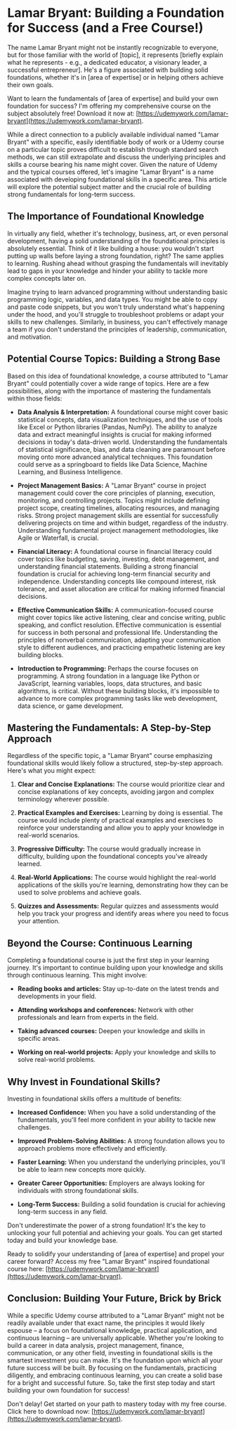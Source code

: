 # Lamar Bryant: Building a Foundation for Success (and a Free Course!)

The name Lamar Bryant might not be instantly recognizable to everyone, but for those familiar with the world of [topic], it represents [briefly explain what he represents - e.g., a dedicated educator, a visionary leader, a successful entrepreneur]. He's a figure associated with building solid foundations, whether it's in [area of expertise] or in helping others achieve their own goals.

Want to learn the fundamentals of [area of expertise] and build your own foundation for success? I'm offering my comprehensive course on the subject absolutely free! Download it now at: [https://udemywork.com/lamar-bryant](https://udemywork.com/lamar-bryant).

While a direct connection to a publicly available individual named "Lamar Bryant" with a specific, easily identifiable body of work or a Udemy course on a particular topic proves difficult to establish through standard search methods, we can still extrapolate and discuss the underlying principles and skills a course bearing his name might cover.  Given the nature of Udemy and the typical courses offered, let's imagine "Lamar Bryant" is a name associated with developing foundational skills in a specific area. This article will explore the potential subject matter and the crucial role of building strong fundamentals for long-term success.

## The Importance of Foundational Knowledge

In virtually any field, whether it's technology, business, art, or even personal development, having a solid understanding of the foundational principles is absolutely essential.  Think of it like building a house: you wouldn't start putting up walls before laying a strong foundation, right? The same applies to learning. Rushing ahead without grasping the fundamentals will inevitably lead to gaps in your knowledge and hinder your ability to tackle more complex concepts later on.

Imagine trying to learn advanced programming without understanding basic programming logic, variables, and data types. You might be able to copy and paste code snippets, but you won't truly understand what's happening under the hood, and you'll struggle to troubleshoot problems or adapt your skills to new challenges.  Similarly, in business, you can't effectively manage a team if you don't understand the principles of leadership, communication, and motivation.

## Potential Course Topics: Building a Strong Base

Based on this idea of foundational knowledge, a course attributed to "Lamar Bryant" could potentially cover a wide range of topics. Here are a few possibilities, along with the importance of mastering the fundamentals within those fields:

*   **Data Analysis & Interpretation:** A foundational course might cover basic statistical concepts, data visualization techniques, and the use of tools like Excel or Python libraries (Pandas, NumPy). The ability to analyze data and extract meaningful insights is crucial for making informed decisions in today's data-driven world. Understanding the fundamentals of statistical significance, bias, and data cleaning are paramount before moving onto more advanced analytical techniques. This foundation could serve as a springboard to fields like Data Science, Machine Learning, and Business Intelligence.

*   **Project Management Basics:** A "Lamar Bryant" course in project management could cover the core principles of planning, execution, monitoring, and controlling projects. Topics might include defining project scope, creating timelines, allocating resources, and managing risks.  Strong project management skills are essential for successfully delivering projects on time and within budget, regardless of the industry. Understanding fundamental project management methodologies, like Agile or Waterfall, is crucial.

*   **Financial Literacy:** A foundational course in financial literacy could cover topics like budgeting, saving, investing, debt management, and understanding financial statements.  Building a strong financial foundation is crucial for achieving long-term financial security and independence. Understanding concepts like compound interest, risk tolerance, and asset allocation are critical for making informed financial decisions.

*   **Effective Communication Skills:** A communication-focused course might cover topics like active listening, clear and concise writing, public speaking, and conflict resolution.  Effective communication is essential for success in both personal and professional life.  Understanding the principles of nonverbal communication, adapting your communication style to different audiences, and practicing empathetic listening are key building blocks.

*   **Introduction to Programming:** Perhaps the course focuses on programming. A strong foundation in a language like Python or JavaScript, learning variables, loops, data structures, and basic algorithms, is critical. Without these building blocks, it's impossible to advance to more complex programming tasks like web development, data science, or game development.

## Mastering the Fundamentals: A Step-by-Step Approach

Regardless of the specific topic, a "Lamar Bryant" course emphasizing foundational skills would likely follow a structured, step-by-step approach. Here's what you might expect:

1.  **Clear and Concise Explanations:** The course would prioritize clear and concise explanations of key concepts, avoiding jargon and complex terminology wherever possible.

2.  **Practical Examples and Exercises:**  Learning by doing is essential. The course would include plenty of practical examples and exercises to reinforce your understanding and allow you to apply your knowledge in real-world scenarios.

3.  **Progressive Difficulty:** The course would gradually increase in difficulty, building upon the foundational concepts you've already learned.

4.  **Real-World Applications:** The course would highlight the real-world applications of the skills you're learning, demonstrating how they can be used to solve problems and achieve goals.

5.  **Quizzes and Assessments:** Regular quizzes and assessments would help you track your progress and identify areas where you need to focus your attention.

## Beyond the Course: Continuous Learning

Completing a foundational course is just the first step in your learning journey. It's important to continue building upon your knowledge and skills through continuous learning.  This might involve:

*   **Reading books and articles:** Stay up-to-date on the latest trends and developments in your field.

*   **Attending workshops and conferences:** Network with other professionals and learn from experts in the field.

*   **Taking advanced courses:** Deepen your knowledge and skills in specific areas.

*   **Working on real-world projects:** Apply your knowledge and skills to solve real-world problems.

## Why Invest in Foundational Skills?

Investing in foundational skills offers a multitude of benefits:

*   **Increased Confidence:** When you have a solid understanding of the fundamentals, you'll feel more confident in your ability to tackle new challenges.

*   **Improved Problem-Solving Abilities:** A strong foundation allows you to approach problems more effectively and efficiently.

*   **Faster Learning:** When you understand the underlying principles, you'll be able to learn new concepts more quickly.

*   **Greater Career Opportunities:** Employers are always looking for individuals with strong foundational skills.

*   **Long-Term Success:** Building a solid foundation is crucial for achieving long-term success in any field.

Don't underestimate the power of a strong foundation! It's the key to unlocking your full potential and achieving your goals. You can get started today and build your knowledge base.

Ready to solidify your understanding of [area of expertise] and propel your career forward? Access my free "Lamar Bryant" inspired foundational course here: [https://udemywork.com/lamar-bryant](https://udemywork.com/lamar-bryant).

## Conclusion: Building Your Future, Brick by Brick

While a specific Udemy course attributed to a "Lamar Bryant" might not be readily available under that exact name, the principles it would likely espouse – a focus on foundational knowledge, practical application, and continuous learning – are universally applicable.  Whether you're looking to build a career in data analysis, project management, finance, communication, or any other field, investing in foundational skills is the smartest investment you can make. It's the foundation upon which all your future success will be built. By focusing on the fundamentals, practicing diligently, and embracing continuous learning, you can create a solid base for a bright and successful future. So, take the first step today and start building your own foundation for success!

Don't delay! Get started on your path to mastery today with my free course. Click here to download now: [https://udemywork.com/lamar-bryant](https://udemywork.com/lamar-bryant).
